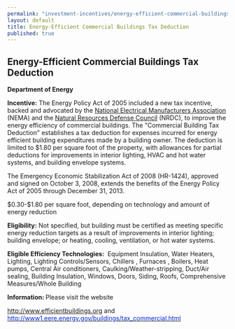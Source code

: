 ```yaml
---
permalink: "investment-incentives/energy-efficient-commercial-buildings-tax-deduction.html"
layout: default
title: Energy-Efficient Commercial Buildings Tax Deduction
published: true
---
```


<H2>Energy-Efficient Commercial Buildings Tax Deduction</h2>
<P><STRONG>Department of Energy </strong></p>
<P><STRONG>Incentive:</strong> The Energy Policy Act of 2005 included a new tax incentive, backed and advocated by the <A href="http://www.nema.org/" target=_blank>National Electrical Manufacturers Association</a> (NEMA) and the <A href="http://www.nrdc.org/" target=_blank>Natural Resources Defense Council</a> (NRDC), to improve the energy efficiency of commercial buildings.&nbsp;The "Commercial Building Tax Deduction" establishes a tax deduction for expenses incurred for energy efficient building expenditures made by a building owner.&nbsp;The deduction is limited to $1.80 per square foot of the property, with allowances for partial deductions for improvements in interior lighting, HVAC and hot water systems, and building envelope systems.&nbsp;</p>
<P>The Emergency Economic Stabilization Act of 2008 (HR-1424), approved and signed on October 3, 2008, extends the benefits of the Energy Policy Act of 2005 through December 31, 2013.</p>
<P>$0.30-$1.80 per square foot, depending on technology and amount of energy reduction</p>
<P><STRONG>Eligibility:</strong> Not specified, but building must be certified as meeting specific energy reduction targets as a result of improvements in interior lighting; building envelope; or heating, cooling, ventilation, or hot water systems.</p>
<P><STRONG>Eligible Efficiency Technologies:</strong>&nbsp;&nbsp;Equipment Insulation, Water Heaters, Lighting, Lighting Controls/Sensors, Chillers , Furnaces , Boilers, Heat pumps, Central Air conditioners, Caulking/Weather-stripping, Duct/Air sealing, Building Insulation, Windows, Doors, Siding, Roofs, Comprehensive Measures/Whole Building</p>
<P><STRONG>Information: </strong>Please visit the website </p>
<P><A href="http://www.efficientbuildings.org/" target=_blank>http://www.efficientbuildings.org</a>&nbsp;and <A href="http://www1.eere.energy.gov/buildings/tax_commercial.html"><SPAN style="COLOR: #0028d7">http://www1.eere.energy.gov/buildings/tax_commercial.html</span></a><STRONG></strong></p>